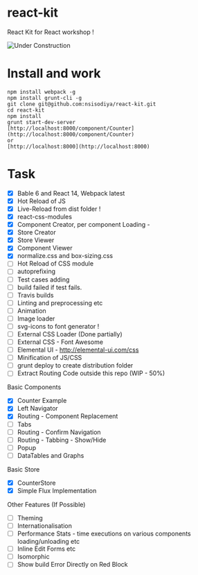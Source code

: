 # react-kit
React Kit for React workshop !

![Under Construction](http://s29.postimg.org/71vwj0gef/under_Construction.gif)

# Install and work
```
npm install webpack -g
npm install grunt-cli -g
git clone git@github.com:nsisodiya/react-kit.git
cd react-kit
npm install
grunt start-dev-server
[http://localhost:8000/component/Counter](http://localhost:8000/component/Counter)
or
[http://localhost:8000](http://localhost:8000)
```

# Task

- [x] Bable 6 and React 14, Webpack latest
- [x] Hot Reload of JS
- [x] Live-Reload from dist folder !
- [x] react-css-modules
- [x] Component Creator, per component Loading -
- [x] Store Creator
- [x] Store Viewer
- [x] Component Viewer
- [x] normalize.css and box-sizing.css
- [ ] Hot Reload of CSS module
- [ ] autoprefixing
- [ ] Test cases adding
- [ ] build failed if test fails.
- [ ] Travis builds
- [ ] Linting and preprocessing etc
- [ ] Animation
- [ ] Image loader
- [ ] svg-icons to font generator !
- [ ] External CSS Loader (Done partially)
- [ ] External CSS - Font Awesome
- [ ] Elemental UI - http://elemental-ui.com/css
- [ ] Minification of JS/CSS
- [ ] grunt deploy to create distribution folder
- [ ] Extract Routing Code outside this repo (WIP - 50%)

Basic Components

- [x] Counter Example
- [x] Left Navigator
- [x] Routing - Component Replacement
- [ ] Tabs
- [ ] Routing - Confirm Navigation
- [ ] Routing - Tabbing - Show/Hide
- [ ] Popup
- [ ] DataTables and Graphs

Basic Store
- [x] CounterStore
- [x] Simple Flux Implementation

Other Features (If Possible)

- [ ] Theming
- [ ] Internationalisation
- [ ] Performance Stats - time executions on various components loading/unloading etc
- [ ] Inline Edit Forms etc
- [ ] Isomorphic
- [ ] Show build Error Directly on Red Block
